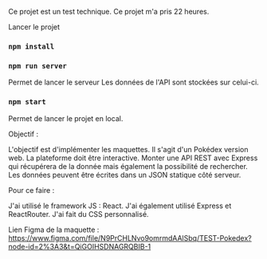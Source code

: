 Ce projet est un test technique.
Ce projet m'a pris 22 heures.

Lancer le projet

### `npm install`

### `npm run server`

Permet de lancer le serveur
Les données de l'API sont stockées sur celui-ci.

### `npm start`

Permet de lancer le projet en local.

Objectif :

L'objectif est d'implémenter les maquettes. Il s'agit d'un Pokédex version web.
La plateforme doit être interactive.
Monter une API REST avec Express qui récupérera de la donnée mais également la possibilité de rechercher.
Les données peuvent être écrites dans un JSON statique côté serveur.

Pour ce faire :

J'ai utilisé le framework JS : React.
J'ai également utilisé Express et ReactRouter.
J'ai fait du CSS personnalisé.

Lien Figma de la maquette : https://www.figma.com/file/N9PrCHLNvo9omrmdAAlSbq/TEST-Pokedex?node-id=2%3A3&t=QiGOIHSDNAGRQBIB-1
